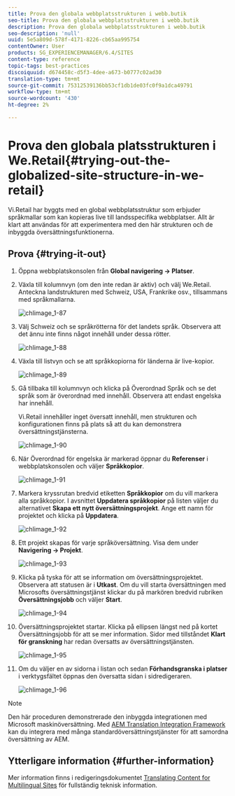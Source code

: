 ```yaml
---
title: Prova den globala webbplatsstrukturen i webb.butik
seo-title: Prova den globala webbplatsstrukturen i webb.butik
description: Prova den globala webbplatsstrukturen i webb.butik
seo-description: 'null'
uuid: 5e5a809d-578f-4171-8226-cb65aa995754
contentOwner: User
products: SG_EXPERIENCEMANAGER/6.4/SITES
content-type: reference
topic-tags: best-practices
discoiquuid: d674458c-d5f3-4dee-a673-b0777c02ad30
translation-type: tm+mt
source-git-commit: 75312539136bb53cf1db1de03fc0f9a1dca49791
workflow-type: tm+mt
source-wordcount: '430'
ht-degree: 2%

---
```



# Prova den globala platsstrukturen i We.Retail{#trying-out-the-globalized-site-structure-in-we-retail}

Vi.Retail har byggts med en global webbplatsstruktur som erbjuder språkmallar som kan kopieras live till landsspecifika webbplatser. Allt är klart att användas för att experimentera med den här strukturen och de inbyggda översättningsfunktionerna.

## Prova {#trying-it-out}

1. Öppna webbplatskonsolen från **Global navigering -> Platser**.
1. Växla till kolumnvyn (om den inte redan är aktiv) och välj We.Retail. Anteckna landstrukturen med Schweiz, USA, Frankrike osv., tillsammans med språkmallarna.

   ![chlimage_1-87](assets/chlimage_1-87.png)

1. Välj Schweiz och se språkrötterna för det landets språk. Observera att det ännu inte finns något innehåll under dessa rötter.

   ![chlimage_1-88](assets/chlimage_1-88.png)

1. Växla till listvyn och se att språkkopiorna för länderna är live-kopior.

   ![chlimage_1-89](assets/chlimage_1-89.png)

1. Gå tillbaka till kolumnvyn och klicka på Överordnad Språk och se det språk som är överordnad med innehåll. Observera att endast engelska har innehåll.

   Vi.Retail innehåller inget översatt innehåll, men strukturen och konfigurationen finns på plats så att du kan demonstrera översättningstjänsterna.

   ![chlimage_1-90](assets/chlimage_1-90.png)

1. När Överordnad för engelska är markerad öppnar du **Referenser** i webbplatskonsolen och väljer **Språkkopior**.

   ![chlimage_1-91](assets/chlimage_1-91.png)

1. Markera kryssrutan bredvid etiketten **Språkkopior** om du vill markera alla språkkopior. I avsnittet **Uppdatera språkkopior** på listen väljer du alternativet **Skapa ett nytt översättningsprojekt**. Ange ett namn för projektet och klicka på **Uppdatera**.

   ![chlimage_1-92](assets/chlimage_1-92.png)

1. Ett projekt skapas för varje språköversättning. Visa dem under **Navigering -> Projekt**.

   ![chlimage_1-93](assets/chlimage_1-93.png)

1. Klicka på tyska för att se information om översättningsprojektet. Observera att statusen är i **Utkast**. Om du vill starta översättningen med Microsofts översättningstjänst klickar du på markören bredvid rubriken **Översättningsjobb** och väljer **Start**.

   ![chlimage_1-94](assets/chlimage_1-94.png)

1. Översättningsprojektet startar. Klicka på ellipsen längst ned på kortet Översättningsjobb för att se mer information. Sidor med tillståndet **Klart för granskning** har redan översatts av översättningstjänsten.

   ![chlimage_1-95](assets/chlimage_1-95.png)

1. Om du väljer en av sidorna i listan och sedan **Förhandsgranska i platser** i verktygsfältet öppnas den översatta sidan i sidredigeraren.

   ![chlimage_1-96](assets/chlimage_1-96.png)

>[!NOTE]
>
>Den här proceduren demonstrerade den inbyggda integrationen med Microsoft maskinöversättning. Med [AEM Translation Integration Framework](/help/sites-administering/translation.md) kan du integrera med många standardöversättningstjänster för att samordna översättning av AEM.

## Ytterligare information {#further-information}

Mer information finns i redigeringsdokumentet [Translating Content for Multilingual Sites](/help/sites-administering/translation.md) för fullständig teknisk information.
